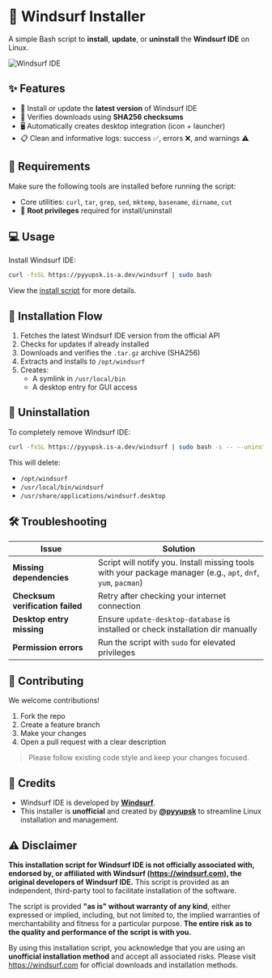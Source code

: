 # 🌊 Windsurf Installer

A simple Bash script to **install**, **update**, or **uninstall** the **Windsurf IDE** on Linux.

![Windsurf IDE](https://exafunction.github.io/public/images/windsurf/windsurf-ide-thumbnail.jpg)

## ✨ Features

- 🚀 Install or update the **latest version** of Windsurf IDE
- 🔐 Verifies downloads using **SHA256 checksums**
- 🖥️ Automatically creates desktop integration (icon + launcher)
- 📋 Clean and informative logs: success ✅, errors ❌, and warnings ⚠️

## 🔧 Requirements

Make sure the following tools are installed before running the script:

- Core utilities: `curl`, `tar`, `grep`, `sed`, `mktemp`, `basename`, `dirname`, `cut`
- 🔑 **Root privileges** required for install/uninstall

## 💻 Usage

Install Windsurf IDE:

```bash
curl -fsSL https://pyyupsk.is-a.dev/windsurf | sudo bash
```

View the [install script](https://pyyupsk.is-a.dev/windsurf) for more details.

## 🔄 Installation Flow

1. Fetches the latest Windsurf IDE version from the official API
2. Checks for updates if already installed
3. Downloads and verifies the `.tar.gz` archive (SHA256)
4. Extracts and installs to `/opt/windsurf`
5. Creates:
   - A symlink in `/usr/local/bin`
   - A desktop entry for GUI access

## 🧹 Uninstallation

To completely remove Windsurf IDE:

```bash
curl -fsSL https://pyyupsk.is-a.dev/windsurf | sudo bash -s -- --uninstall
```

This will delete:

- `/opt/windsurf`
- `/usr/local/bin/windsurf`
- `/usr/share/applications/windsurf.desktop`

## 🛠️ Troubleshooting

| Issue                            | Solution                                                                                                      |
| -------------------------------- | ------------------------------------------------------------------------------------------------------------- |
| **Missing dependencies**         | Script will notify you. Install missing tools with your package manager (e.g., `apt`, `dnf`, `yum`, `pacman`) |
| **Checksum verification failed** | Retry after checking your internet connection                                                                 |
| **Desktop entry missing**        | Ensure `update-desktop-database` is installed or check installation dir manually                              |
| **Permission errors**            | Run the script with `sudo` for elevated privileges                                                            |

## 🤝 Contributing

We welcome contributions!

1. Fork the repo
2. Create a feature branch
3. Make your changes
4. Open a pull request with a clear description

> Please follow existing code style and keep your changes focused.

## 💖 Credits

- Windsurf IDE is developed by [**Windsurf**](https://windsurf.com).
- This installer is **unofficial** and created by [**@pyyupsk**](https://github.com/pyyupsk) to streamline Linux installation and management.

## ⚠️ Disclaimer

**This installation script for Windsurf IDE is not officially associated with, endorsed by, or affiliated with Windsurf (https://windsurf.com), the original developers of Windsurf IDE.** This script is provided as an independent, third-party tool to facilitate installation of the software.

The script is provided **"as is" without warranty of any kind**, either expressed or implied, including, but not limited to, the implied warranties of merchantability and fitness for a particular purpose. **The entire risk as to the quality and performance of the script is with you.**

By using this installation script, you acknowledge that you are using an **unofficial installation method** and accept all associated risks. Please visit https://windsurf.com for official downloads and installation methods.
